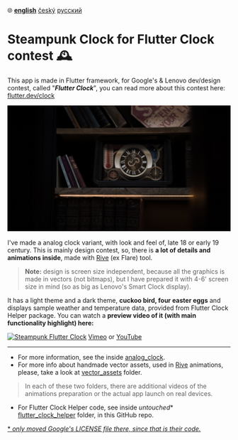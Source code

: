 :globe_with_meridians:  **<u>english</u>**	[český](README.cz.md)	[русский](README.ru.md)

# Steampunk Clock for Flutter Clock contest :mantelpiece_clock:

This app is made in Flutter framework, for Google's & Lenovo dev/design contest, called "***Flutter Clock***", you can read more about this contest here: [flutter.dev/clock](https://flutter.dev/clock)

![Steampunk Clock Visualisation](preview.jpg)

I've made a analog clock variant, with look and feel of, late 18 or early 19 century. This is mainly design contest, so, there is **a lot of details and animations inside**, made with [Rive](https://rive.app) (ex Flare) tool.
> **Note:** design is screen size independent, because all the graphics is made in vectors (not bitmaps), but I have prepared it with 4-6' screen size in mind (so as big as Lenovo's Smart Clock display).

It has a light theme and a dark theme, **cuckoo bird, four easter eggs** and displays sample weather and temperature data, provided from Flutter Clock Helper package. You can watch a **preview video of it (with main functionality highlight) here:**

[![Steampunk Flutter Clock](https://i.vimeocdn.com/video/850219016_1280x720.jpg)](https://vimeo.com/tsinis/futterclock)
[Vimeo](https://vimeo.com/tsinis/futterclock) or [YouTube](http://www.youtube.com/watch?v=DQluq00k9hs)

---

* For more information, see the inside [analog_clock](./analog_clock/).
* For more info about handmade vector assets, used in [Rive](https://rive.app) animations, please, take a look at [vector_assets](./vector_assets) folder.

> In each of these two folders, there are additional videos of the animations preparation or the actual app launch on real devices.

* For Flutter Clock Helper code, see inside *untouched** [flutter_clock_helper](./flutter_clock_helper) folder, in this GitHub repo.

[* *only moved Google's LICENSE file there, since that is their code.*](./flutter_clock_helper/LICENSE)
